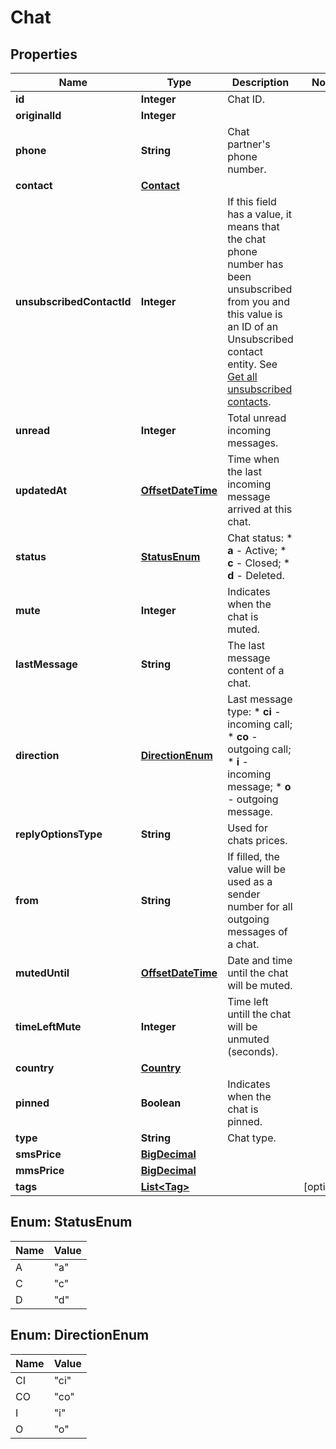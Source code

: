 
# Chat

## Properties
Name | Type | Description | Notes
------------ | ------------- | ------------- | -------------
**id** | **Integer** | Chat ID. | 
**originalId** | **Integer** |  | 
**phone** | **String** | Chat partner&#39;s phone number. | 
**contact** | [**Contact**](Contact.md) |  | 
**unsubscribedContactId** | **Integer** | If this field has a value, it means that the chat phone number has been unsubscribed from you and this value is an ID of an Unsubscribed contact entity. See [Get all unsubscribed contacts](https://docs.textmagic.com/#operation/getUnsubscribers). | 
**unread** | **Integer** | Total unread incoming messages. | 
**updatedAt** | [**OffsetDateTime**](OffsetDateTime.md) | Time when the last incoming message arrived at this chat. | 
**status** | [**StatusEnum**](#StatusEnum) | Chat status:   * **a** - Active;   * **c** - Closed;   * **d** - Deleted.  | 
**mute** | **Integer** | Indicates when the chat is muted. | 
**lastMessage** | **String** | The last message content of a chat. | 
**direction** | [**DirectionEnum**](#DirectionEnum) | Last message type: * **ci** - incoming call; * **co** - outgoing call; * **i** - incoming message; * **o** - outgoing message.  | 
**replyOptionsType** | **String** | Used for chats prices. | 
**from** | **String** | If filled, the value will be used as a sender number for all outgoing messages of a chat. | 
**mutedUntil** | [**OffsetDateTime**](OffsetDateTime.md) | Date and time until the chat will be muted. | 
**timeLeftMute** | **Integer** | Time left untill the chat will be unmuted (seconds). | 
**country** | [**Country**](Country.md) |  | 
**pinned** | **Boolean** | Indicates when the chat is pinned. | 
**type** | **String** | Chat type. | 
**smsPrice** | [**BigDecimal**](BigDecimal.md) |  | 
**mmsPrice** | [**BigDecimal**](BigDecimal.md) |  | 
**tags** | [**List&lt;Tag&gt;**](Tag.md) |  |  [optional]


<a name="StatusEnum"></a>
## Enum: StatusEnum
Name | Value
---- | -----
A | &quot;a&quot;
C | &quot;c&quot;
D | &quot;d&quot;


<a name="DirectionEnum"></a>
## Enum: DirectionEnum
Name | Value
---- | -----
CI | &quot;ci&quot;
CO | &quot;co&quot;
I | &quot;i&quot;
O | &quot;o&quot;



